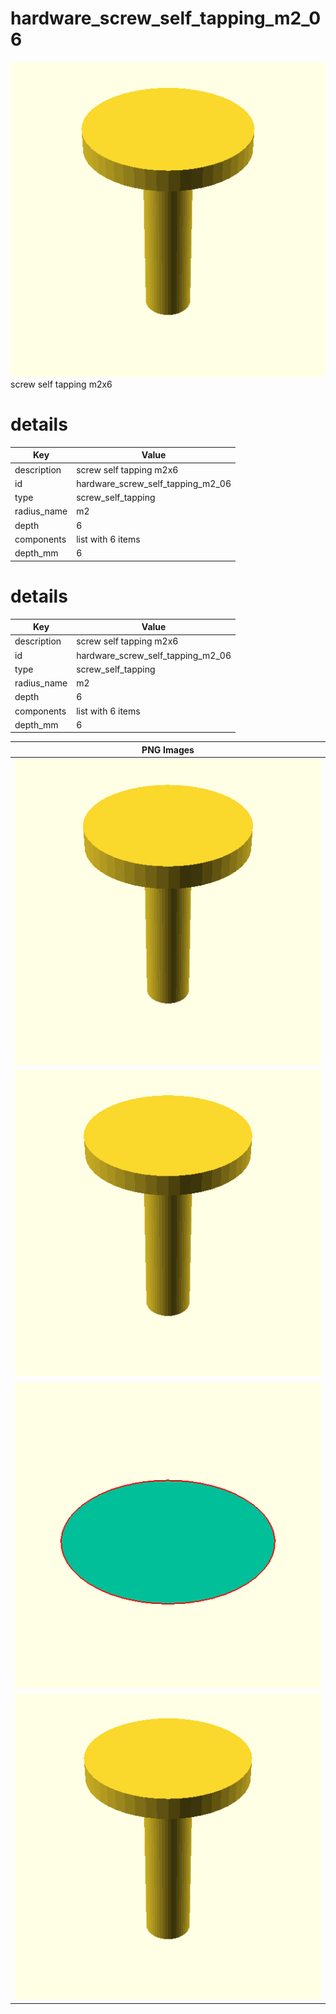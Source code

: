 # hardware_screw_self_tapping_m2_06  
![true.png](true.png)  
screw self tapping m2x6
# details
| Key         | Value                                                                                                                                                                                                                                                                                                                                                                                                                                                                                                                                                                                                                                                                                                              |
| ----------- | ------------------------------------------------------------------------------------------------------------------------------------------------------------------------------------------------------------------------------------------------------------------------------------------------------------------------------------------------------------------------------------------------------------------------------------------------------------------------------------------------------------------------------------------------------------------------------------------------------------------------------------------------------------------------------------------------------------------ |
| description | screw self tapping m2x6                                                                                                                                                                                                                                                                                                                                                                                                                                                                                                                                                                                                                                                                                            |
| id          | hardware_screw_self_tapping_m2_06                                                                                                                                                                                                                                                                                                                                                                                                                                                                                                                                                                                                                                                                                  |
| type        | screw_self_tapping                                                                                                                                                                                                                                                                                                                                                                                                                                                                                                                                                                                                                                                                                                 |
| radius_name | m2                                                                                                                                                                                                                                                                                                                                                                                                                                                                                                                                                                                                                                                                                                                 |
| depth       | 6                                                                                                                                                                                                                                                                                                                                                                                                                                                                                                                                                                                                                                                                                                                  |
| components  | list with 6 items                                                                                                                                                                                                                                                                                                                                                                                                                                                                                                                                                                                                                                                                                                  |
| depth_mm    | 6                                                                                                                                                                                                                                                                                                                                                                                                                                                                                                                                                                                                                                                                                                                  |

# details
| Key         | Value                                                                                                                                                                                                                                                                                                                                                                                                                                                                                                                                                                                                                                                                                                              |
| ----------- | ------------------------------------------------------------------------------------------------------------------------------------------------------------------------------------------------------------------------------------------------------------------------------------------------------------------------------------------------------------------------------------------------------------------------------------------------------------------------------------------------------------------------------------------------------------------------------------------------------------------------------------------------------------------------------------------------------------------ |
| description | screw self tapping m2x6                                                                                                                                                                                                                                                                                                                                                                                                                                                                                                                                                                                                                                                                                            |
| id          | hardware_screw_self_tapping_m2_06                                                                                                                                                                                                                                                                                                                                                                                                                                                                                                                                                                                                                                                                                  |
| type        | screw_self_tapping                                                                                                                                                                                                                                                                                                                                                                                                                                                                                                                                                                                                                                                                                                 |
| radius_name | m2                                                                                                                                                                                                                                                                                                                                                                                                                                                                                                                                                                                                                                                                                                                 |
| depth       | 6                                                                                                                                                                                                                                                                                                                                                                                                                                                                                                                                                                                                                                                                                                                  |
| components  | list with 6 items                                                                                                                                                                                                                                                                                                                                                                                                                                                                                                                                                                                                                                                                                                  |
| depth_mm    | 6                                                                                                                                                                                                                                                                                                                                                                                                                                                                                                                                                                                                                                                                                                                  |

| PNG Images |
| --- |
| ![3dpr.png](3dpr.png) |
| ![laser.png](laser.png) |
| ![laser_flat.png](laser_flat.png) |
| ![true.png](true.png) |


